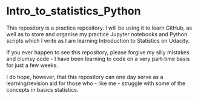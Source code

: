 # Intro_to_statistics_Python

This repository is a practice repository. I will be using it to learn GitHub, as well as to store and organise my practice Jupyter notebooks and Python scripts which I write as I am learning Introduction to Statistics on Udacity.

If you ever happen to see this repository, please forgive my silly mistakes and clumsy code - I have been learning to code on a very part-time basis for just a few weeks.

I do hope, however, that this repository can one day serve as a learning/revision aid for those who - like me - struggle with some of the concepts in basics statistics.
